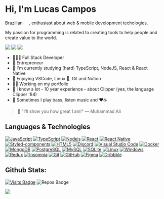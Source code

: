 <h1>Hi, I'm Lucas Campos</h1>

Brazilian <img src="https://image.flaticon.com/icons/svg/197/197386.svg" width="13"/> , enthusiast about web & mobile development techologies.

My passion for programming is related to creating tools to help people and create value to the world.

<a href="https://linkedin.com/in/lucasfdcampos"><img src="https://img.shields.io/badge/linkedin-0077B5.svg?style=for-the-badge&logo=linkedin&logoColor=white"></a>
<a href="https://instagram.com/ludcasfdcampos"><img src="https://img.shields.io/badge/instagram-E4405F.svg?style=for-the-badge&logo=instagram&logoColor=white"></a>
<a href="mailto:lucascampos.ads@gmail.com"><img src="https://img.shields.io/badge/e‑mail-D14836.svg?style=for-the-badge&logo=GMail&logoColor=white"></a>

<ul>
 <li>👨🏻‍💻 Full Stack Developer</li>
 <li>🏢 Entrepreneur</li>
 <li>🚀 I'm currently studying (hard) TypeScript, NodeJS, React & React Native</li>
 <li>🧭 Enjoying VSCode, Linux 🐧, Git and Notion</li>
 <li>💪🏻 Working on my portfolio</li>
 <li>🚢 I know a lot - 10 year experience - about Clipper (yes, the language Clipper '84)</li>
 <li>🎸 Sometimes I play bass, listen music and ❤️☕</li>
</ul>

> 🥊 "I'll show you how great I am!" 
― Muhammad Ali

## Languages & Technologies
[![JavaScript](https://img.shields.io/badge/-JavaScript-black?style=for-the-badge&logo=javascript&link=https://github.com/lucasfdcampos/)](https://github.com/lucasfdcampos/)
[![TypeScript](https://img.shields.io/badge/-TypeScript-007ACC?style=for-the-badge&logo=typescript&link=https://github.com/lucasfdcampos/)](https://github.com/lucasfdcampos/)
[![Nodejs](https://img.shields.io/badge/-Nodejs-black?style=for-the-badge&logo=Node.js&link=https://github.com/lucasfdcampos/)](https://github.com/lucasfdcampos/)
[![React](https://img.shields.io/badge/-React-black?style=for-the-badge&logo=react&link=https://github.com/lucasfdcampos/)](https://github.com/lucasfdcampos/)
[![React Native](https://img.shields.io/badge/-ReactNative-black?style=for-the-badge&logo=react)](https://github.com/lucasfdcampos/)
[![Styled-components](https://img.shields.io/badge/-Styled%20Components-pink?style=for-the-badge&logo=styled-components)](https://github.com/lucasfdcampos/)
[![HTML5](https://img.shields.io/badge/-HTML5-E34F26?style=for-the-badge&logo=html5&logoColor=white&link=https://github.com/lucasfdcampos/)](https://github.com/lucasfdcampos/)
[![Discord](https://img.shields.io/badge/-Discord-000000?style=for-the-badge&logo=Discord&link=https://github.com/lucasfdcampos/)](https://github.com/lucasfdcampos/)
[![Visual Studio Code](https://img.shields.io/badge/-Visual%20Studio%20Code-007ACC?style=for-the-badge&logo=VisualStudioCode&link=https://github.com/lucasfdcampos/)](https://github.com/lucasfdcampos/)
[![Docker](https://img.shields.io/badge/-Docker-black?style=for-the-badge&logo=docker&link=https://github.com/lucasfdcampos/)](https://github.com/lucasfdcampos/)
[![MongoDB](https://img.shields.io/badge/-MongoDB-black?style=for-the-badge&logo=mongodb&link=https://github.com/lucasfdcampos/)](https://github.com/lucasfdcampos/)
[![PostgreSQL](https://img.shields.io/badge/-PostgreSQL-336791?style=for-the-badge&logo=postgresql&link=https://github.com/lucasfdcampos/)](https://github.com/lucasfdcampos/)
[![MySQL](https://img.shields.io/badge/-MySQL-a0c4db?style=for-the-badge&logo=mysql&link=https://github.com/lucasfdcampos/)](https://github.com/lucasfdcampos/)
[![SQLite](https://img.shields.io/badge/-SQLite-003B57?style=for-the-badge&logo=sqlite&link=https://github.com/lucasfdcampos/)](https://github.com/lucasfdcampos/)
[![Linux](https://img.shields.io/badge/-Linux-333333?style=for-the-badge&logo=Linux&link=https://github.com/lucasfdcampos/)](https://github.com/lucasfdcampos/)
[![Windows](https://img.shields.io/badge/-Windows-0078D6?style=for-the-badge&logo=Windows&link=https://github.com/lucasfdcampos/)](https://github.com/lucasfdcampos/)
[![Redux](https://img.shields.io/badge/-Redux-764ABC?style=for-the-badge&logo=redux&link=https://github.com/lucasfdcampos/)](https://github.com/lucasfdcampos/)
[![Insomnia](https://img.shields.io/badge/-Insomnia-5849BE?style=for-the-badge&logo=Insomnia&link=https://github.com/lucasfdcampos/)](https://github.com/lucasfdcampos/)
[![Git](https://img.shields.io/badge/-Git-black?style=for-the-badge&logo=git&link=https://github.com/lucasfdcampos/)](https://github.com/lucasfdcampos/)
[![GitHub](https://img.shields.io/badge/-GitHub-181717?style=for-the-badge&logo=github&link=https://github.com/lucasfdcampos/)](https://github.com/lucasfdcampos/)
[![Figma](https://img.shields.io/badge/-Figma-ffbaba?style=for-the-badge&logo=figma)](https://github.com/lucasfdcampos/)
[![Dribbble](https://img.shields.io/badge/-Dribbble-d3a0c2?style=for-the-badge&logo=Dribbble&link=https://github.com/lucasfdcampos/)](https://github.com/lucasfdcampos/)


## Github Stats:

[![Visits Badge](https://badges.pufler.dev/visits/lucasfdcampos/lucasfdcampos?style=for-the-badge)](https://github.com/lucasfdcampos/lucasfdcampos)
![Repos Badge](https://badges.pufler.dev/repos/lucasfdcampos?style=for-the-badge)

<p>
 <!-- <img src = "https://github-readme-stats.vercel.app/api?username=lucasfdcampos&show_icons=true&theme=algolia&line_height=27"> -->
 <img align='center' src="https://github-readme-stats.vercel.app/api?username=lucasfdcampos&show_icons=true">
</p>
